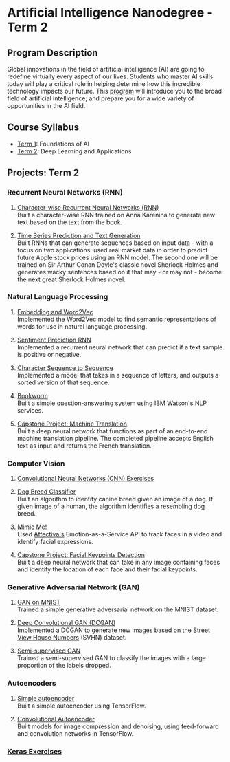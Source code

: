 # Artificial Intelligence Nanodegree - Term 2

## Program Description

Global innovations in the field of artificial intelligence (AI) are going to redefine virtually every aspect of our lives. Students who master AI skills today will play a critical role in helping determine how this incredible technology impacts our future. This [program](https://www.udacity.com/course/artificial-intelligence-nanodegree--nd889) will introduce you to the broad field of artificial intelligence, and prepare you for a wide variety of opportunities in the AI field.

## Course Syllabus
* [Term 1](https://medium.com/udacity/ai-nanodegree-program-syllabus-term-1-in-depth-80c41297acaf): Foundations of AI  
* [Term 2](https://medium.com/udacity/ai-nanodegree-program-syllabus-term-2-deep-learning-in-depth-d935197b66ec): Deep Learning and Applications  

## Projects: Term 2  

### Recurrent Neural Networks (RNN)
1. [Character-wise Recurrent Neural Networks (RNN)](./intro-to-rnns)  
Built a character-wise RNN trained on Anna Karenina to generate new text based on the text from the book.  

2. [Time Series Prediction and Text Generation](./aind2-rnn)  
Built RNNs that can generate sequences based on input data - with a focus on two applications: used real market data in order to predict future Apple stock prices using an RNN model. The second one will be trained on Sir Arthur Conan Doyle's classic novel Sherlock Holmes and generates wacky sentences based on it that may - or may not - become the next great Sherlock Holmes novel.

### Natural Language Processing
1. [Embedding and Word2Vec](./embeddings/Skip-Gram_word2vec.ipynb)  
Implemented the Word2Vec model to find semantic representations of words for use in natural language processing.

3. [Sentiment Prediction RNN](./sentiment-rnn)  
Implemented a recurrent neural network that can predict if a text sample is positive or negative.  

4. [Character Sequence to Sequence](./seq2seq/seq2seq.ipynb)  
 Implemented a model that takes in a sequence of letters, and outputs a sorted version of that sequence.

5. [Bookworm](./AIND-NLP-Bookworm)  
Built a simple question-answering system using IBM Watson's NLP services.  

7. [Capstone Project: Machine Translation](./aind2-nlp-capstone)  
Built a deep neural network that functions as part of an end-to-end machine translation pipeline. The completed pipeline accepts English text as input and returns the French translation.

### Computer Vision
1. [Convolutional Neural Networks (CNN) Exercises](./aind2-cnn)  

2. [Dog Breed Classifier](./dog-project)  
Built an algorithm to identify canine breed given an image of a dog. If given image of a human, the algorithm identifies a resembling dog breed.

3. [Mimic Me!](./AIND-CV-Mimic)  
Used [Affectiva's](http://www.affectiva.com/) Emotion-as-a-Service API to track faces in a video and identify facial expressions.  

4. [Capstone Project: Facial Keypoints Detection](./AIND-CV-FacialKeypoints)  
Built a deep neural network that can take in any image containing faces and identify the location of each face and their facial keypoints.  

### Generative Adversarial Network (GAN)
1. [GAN on MNIST](./gan_mnist/Intro_to_GANs.ipynb)  
Trained a simple generative adversarial network on the MNIST dataset.  

2. [Deep Convolutional GAN (DCGAN)](./dcgan-svhn/DCGAN.ipynb)  
Implemented a DCGAN to generate new images based on the [Street View House Numbers](http://ufldl.stanford.edu/housenumbers/) (SVHN) dataset.  

3. [Semi-supervised GAN](./semi-supervised/semi-supervised_learning_2.ipynb)  
Trained a semi-supervised GAN to classify the images with a large proportion of the labels dropped.

### Autoencoders  
1. [Simple autoencoder](./autoencoder/Simple_Autoencoder.ipynb)  
Built a simple autoencoder using TensorFlow.

2. [Convolutional Autoencoder](./autoencoder/Convolutional_Autoencoder.ipynb)  
Built models for image compression and denoising, using feed-forward and convolution networks in TensorFlow.

### [Keras Exercises](./aind2-dl)
